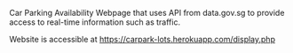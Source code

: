Car Parking Availability Webpage that uses API from data.gov.sg to provide access to real-time information such as traffic. 

Website is accessible at https://carpark-lots.herokuapp.com/display.php

